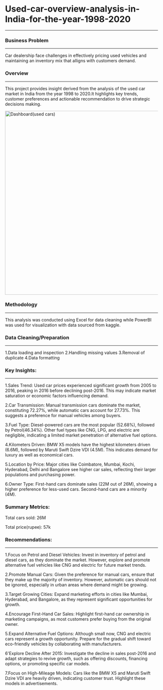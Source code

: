 # Used-car-overview-analysis-in-India-for-the-year-1998-2020
---
### Business Problem
---
Car dealership face challenges in effectively pricing used vehicles and maintaining an inventory mix that alligns with customers demand.

### Overview
---
This project provides insight derived from the analysis of the used car market in India from the year 1998 to 2020.It highlights key trends, customer preferences and actionable recommendation to drive strategic decisions making.

<img width="606" alt="Dashboard(used cars)" src="https://github.com/user-attachments/assets/33fe2121-166a-4875-8441-917e04447487" />


### Methodology
---
This analysis was conducted using Excel for data cleaning while PowerBI was used for visualization with data sourced from kaggle.

### Data Cleaning/Preparation
---
1.Data loading and inspection
2.Handling missing values
3.Removal of duplicate
4.Data formatting






### Key Insights:
---
1.Sales Trend:
Used car prices experienced significant growth from 2005 to 2016, peaking in 2016 before declining post-2016. This may indicate market saturation or economic factors influencing demand.

2.Car Transmission:
Manual transmission cars dominate the market, constituting 72.27%, while automatic cars account for 27.73%. This suggests a preference for manual vehicles among buyers.

3.Fuel Type:
Diesel-powered cars are the most popular (52.68%), followed by Petrol(46.34%). Other fuel types like CNG, LPG, and electric are negligible, indicating a limited market penetration of alternative fuel options.

4.Kilometers Driven:
BMW X5 models have the highest kilometers driven (6.6M), followed by Maruti Swift Dzire VDI (4.5M). This indicates demand for luxury as well as economical cars.

5.Location by Price:
Major cities like Coimbatore, Mumbai, Kochi, Hyderabad, Delhi and Bangalore see higher car sales, reflecting their larger populations and purchasing power.

6.Owner Type:
First-hand cars dominate sales (22M out of 26M), showing a higher preference for less-used cars. Second-hand cars are a minority (4M).

### Summary Metrics:

Total cars sold: 26M

Total price(rupee): 57k



### Recommendations:
---

1.Focus on Petrol and Diesel Vehicles:
Invest in inventory of petrol and diesel cars, as they dominate the market. However, explore and promote alternative fuel vehicles like CNG and electric for future market trends.

2.Promote Manual Cars:
Given the preference for manual cars, ensure that they make up the majority of inventory. However, automatic cars should not be ignored, especially in urban areas where demand might be growing.

3.Target Growing Cities:
Expand marketing efforts in cities like Mumbai, Hyderabad, and Bangalore, as they represent significant opportunities for growth.

4.Encourage First-Hand Car Sales:
Highlight first-hand car ownership in marketing campaigns, as most customers prefer buying from the original owner.

5.Expand Alternative Fuel Options:
Although small now, CNG and electric cars represent a growth opportunity. Prepare for the gradual shift toward eco-friendly vehicles by collaborating with manufacturers.

6'Explore Decline After 2015:
Investigate the decline in sales post-2016 and adapt strategies to revive growth, such as offering discounts, financing options, or promoting specific car models.

7.Focus on High-Mileage Models:
Cars like the BMW X5 and Maruti Swift Dzire VDI are heavily driven, indicating customer trust. Highlight these models in advertisements.


